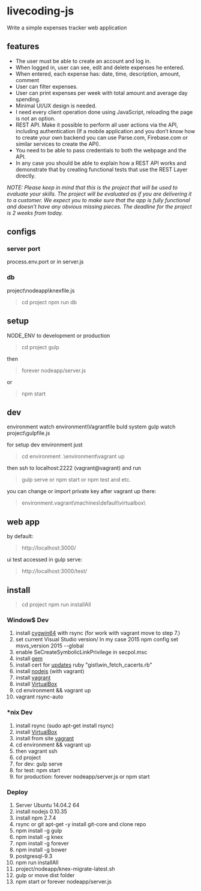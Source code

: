 # livecoding-js

Write a simple expenses tracker web application

## features
* The user must be able to create an account and log in.
* When logged in, user can see, edit and delete expenses he entered.
* When entered, each expense has: date, time, description, amount, comment
* User can filter expenses.
* User can print expenses per week with total amount and average day spending.
* Minimal UI/UX design is needed.
* I need every client operation done using JavaScript, reloading the page is not an option.
* REST API. Make it possible to perform all user actions via the API, including authentication (If a mobile application and you don’t know how to create your own backend you can use Parse.com, Firebase.com or similar services to create the API).
* You need to be able to pass credentials to both the webpage and the API.
* In any case you should be able to explain how a REST API works and demonstrate that by creating functional tests that use the REST Layer directly.

_NOTE: Please keep in mind that this is the project that will be used to evaluate your skills. The project will be evaluated as if you are delivering it to a customer. We expect you to make sure that the app is fully functional and doesn’t have any obvious missing pieces. The deadline for the project is 2 weeks from today._

## configs

### server port
process.env.port or in server.js

### db
project\nodeapp\knexfile.js
> cd project
> npm run db

## setup
NODE_ENV to development or production

> cd project
> gulp

then
> forever nodeapp/server.js

or
> npm start

## dev
environment watch environment\Vagrantfile
buld system gulp watch project\gulpfile.js

for setup dev environment just
> cd environment
> .\environment\vagrant up

then ssh to localhost:2222 (vagrant@vagrant) and run
> gulp serve
or
> npm start
or
> npm test
and etc.

you can change or import private key after vagrant up there:
> environment\.vagrant\machines\default\virtualbox\

## web app
by default:
> http://localhost:3000/

ui test accessed in gulp serve:
> http://localhost:3000/test/

## install
> cd project
> npm run installAll

### Window$ Dev

1. install [cygwin64](https://cygwin.com/setup-x86.exe) with rsync
(for work with vagrant move to step 7.)
1. set current Visual Studio version/ In my case 2015
   npm config set msvs_version 2015 --global
1. enable SeCreateSymbolicLinkPrivilege in secpol.msc
1. install [gem](http://rubyinstaller.org/downloads/)
1. install cert for [updates](https://gist.github.com/fnichol/867550)
   ruby "gist\win_fetch_cacerts.rb"
1. install [nodejs](http://nodejs.org/download/)
(with vagrant)
1. install [vagrant](https://www.vagrantup.com/downloads.html)
1. install [VirtualBox](https://www.virtualbox.org/wiki/Downloads)
1. cd environment && vagrant up
1. vagrant rsync-auto

### *nix Dev

1. install rsync (sudo apt-get install rsync)
1. install [VirtualBox](https://www.virtualbox.org/wiki/Downloads)
1. install from site [vagrant](https://www.vagrantup.com/downloads.html)
1. cd environment && vagrant up
1. then vagrant ssh
1. cd project
1. for dev: gulp serve
1. for test: npm start
1. for production: forever nodeapp/server.js or npm start

### Deploy

1. Server Ubuntu 14.04.2 64
1. install nodejs 0.10.35
1. install npm 2.7.4
1. rsync or git apt-get -y install git-core and clone repo
1. npm install -g gulp
1. npm install -g knex
1. npm install -g forever
1. npm install -g bower
1. postgresql-9.3
1. npm run installAll
1. project/nodeapp/knex-migrate-latest.sh
1. gulp or move dist folder
1. npm start or forever nodeapp/server.js